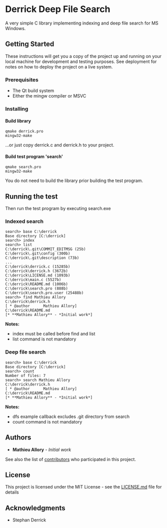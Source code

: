 # Derrick Deep File Search

A very simple C library implementing indexing and deep file search for MS Windows.

## Getting Started

These instructions will get you a copy of the project up and running on your local machine for development and testing purposes. See deployment for notes on how to deploy the project on a live system.

### Prerequisites

- The Qt build system
- Either the mingw compiler or MSVC

### Installing

#### Build library
```
qmake derrick.pro
mingw32-make
```
...or just copy derrick.c and derrick.h to your project.

#### Build test program 'search'
```
qmake search.pro
mingw32-make
```
You do not need to build the library prior building the test program.

## Running the test
Then run the test program by executing search.exe


### Indexed search
```
search> base C:\derrick
Base directory [C:\derrick]
search> index
search> list
C:\derrick\.git\COMMIT_EDITMSG (25b)
C:\derrick\.git\config (300b)
C:\derrick\.git\description (73b)
...
C:\derrick\derrick.c (15285b)
C:\derrick\derrick.h (3672b)
C:\derrick\LICENSE.md (1093b)
C:\derrick\main.c (5527b)
C:\derrick\README.md (1006b)
C:\derrick\search.pro (888b)
C:\derrick\search.pro.user (25488b)
search> find Mathieu Allory
C:\derrick\derrick.h
[ * @author      Mathieu Allory]
C:\derrick\README.md
[* **Mathieu Allory** - *Initial work*]
```
**Notes:**
- index must be called before find and list
- list command is not mandatory

### Deep file search
```
search> base C:\derrick
Base directory [C:\derrick]
search> count
Number of files: 7
search> search Mathieu Allory
C:\derrick\derrick.h
[ * @author      Mathieu Allory]
C:\derrick\README.md
[* **Mathieu Allory** - *Initial work*]
```
**Notes:**
- dfs example callback excludes .git directory from search
- count command is not mandatory

## Authors

* **Mathieu Allory** - *Initial work*

See also the list of [contributors](https://github.com/your/project/contributors) who participated in this project.

## License

This project is licensed under the MIT License - see the [LICENSE.md](LICENSE.md) file for details

## Acknowledgments

* Stephan Derrick

